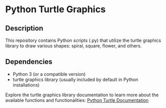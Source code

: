 
# Python Turtle Graphics

## Description

This repository contains Python scripts (.py) that utilize the turtle graphics library to draw various shapes: spiral, square, flower, and others.

## Dependencies

- Python 3 (or a compatible version)
- turtle graphics library (usually included by default in Python installations)

Explore the turtle graphics library documentation to learn more about the available functions and functionalities: [Python Turtle Documentation](https://docs.python.org/3/library/turtle.html)
